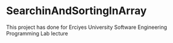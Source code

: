 # SearchinAndSortingInArray
 This project has done for Erciyes University Software Engineering Programming Lab lecture
